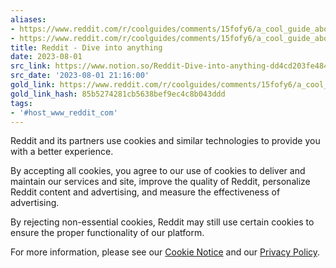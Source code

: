 ```yaml
---
aliases:
- https://www.reddit.com/r/coolguides/comments/15fofy6/a_cool_guide_about_emotions_with_the_first_pic/?rdt=0
- https://www.reddit.com/r/coolguides/comments/15fofy6/a_cool_guide_about_emotions_with_the_first_pic/?utm_source=share&utm_medium=ios_app&utm_name=iossmf&utm_content=1&utm_term=22
title: Reddit - Dive into anything
date: 2023-08-01
src_link: https://www.notion.so/Reddit-Dive-into-anything-dd4cd203fe484b069453e03a4d22853f
src_date: '2023-08-01 21:16:00'
gold_link: https://www.reddit.com/r/coolguides/comments/15fofy6/a_cool_guide_about_emotions_with_the_first_pic/?rdt=0
gold_link_hash: 85b5274281cb5638bef9ec4c8b043ddd
tags:
- '#host_www_reddit_com'
---
```




 Reddit and its partners use cookies and similar technologies to provide you with a better experience.
 



 By accepting all cookies, you agree to our use of cookies to deliver and maintain our services and site, improve the quality of Reddit, personalize Reddit content and advertising, and measure the effectiveness of advertising.
 



 By rejecting non-essential cookies, Reddit may still use certain cookies to ensure the proper functionality of our platform.
 



 For more information, please see our
 [Cookie Notice](https://reddit.com/en-us/policies/cookies)
 and our
 [Privacy Policy](https://reddit.com/en-us/policies/privacy-policy).